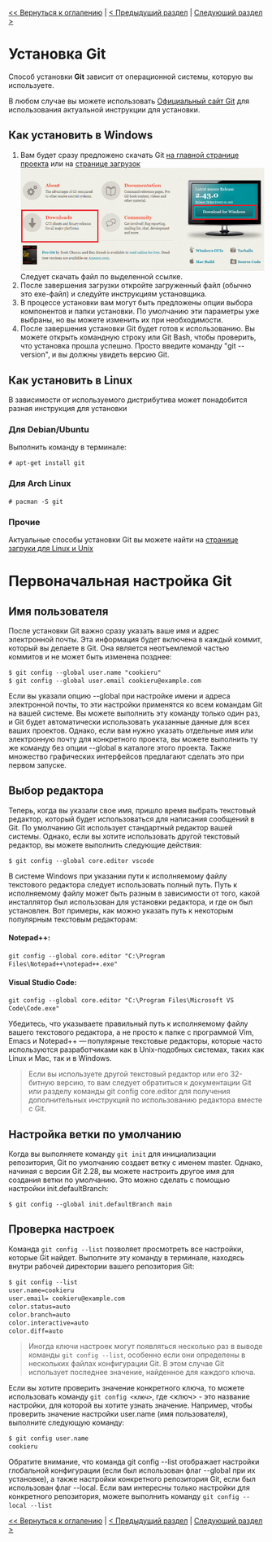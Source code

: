[<< Вернуться к оглалению](README.md) | [< Предыдущий раздел](section01.md) | [Следующий раздел >](section03.md)

Установка Git
=============

Способ установки __Git__ зависит от операционной системы, которую вы используете.

В любом случае вы можете использовать [Официальный сайт Git](https://git-scm.com/) для использования актуальной инструкции для установки.

Как установить в Windows
------------------------

1. Вам будет сразу предложено скачать Git [на главной странице проекта](https://git-scm.com/) или на [странице загрузок](https://git-scm.com/downloads)
![Изображение главной страницы](https://github.com/cookieru/3.14.1-HW-01/blob/be6e80c7164a8bb750fa7c774b680c1fb3bebd72/images/2023-12-18%20173018.png?raw=true)
Следует скачать файл по выделенной ссылке.
2. После завершения загрузки откройте загруженный файл (обычно это exe-файл) и следуйте инструкциям установщика.
3. В процессе установки вам могут быть предложены опции выбора компонентов и папки установки. По умолчанию эти параметры уже выбраны, но вы можете изменить их при необходимости.
4. После завершения установки Git будет готов к использованию. Вы можете открыть командную строку или Git Bash, чтобы проверить, что установка прошла успешно. Просто введите команду "git --version", и вы должны увидеть версию Git.

Как установить в Linux
----------------------

В зависимости от используемого дистрибутива может понадобится разная инструкция для установки

### Для Debian/Ubuntu

Выполнить команду в терминале:

    # apt-get install git

### Для Arch Linux

    # pacman -S git

### Прочие

Актуальные способы установки Git вы можете найти на [странице загруки для Linux и Unix](https://git-scm.com/download/linux)

Первоначальная настройка Git
============================

Имя пользователя
----------------

После установки Git важно сразу указать ваше имя и адрес электронной почты. Эта информация будет включена в каждый коммит, который вы делаете в Git. Она является неотъемлемой частью коммитов и не может быть изменена позднее:

    $ git config --global user.name "cookieru"
    $ git config --global user.email cookieru@example.com

Если вы указали опцию --global при настройке имени и адреса электронной почты, то эти настройки применятся ко всем командам Git на вашей системе. Вы можете выполнить эту команду только один раз, и Git будет автоматически использовать указанные данные для всех ваших проектов. Однако, если вам нужно указать отдельные имя или электронную почту для конкретного проекта, вы можете выполнить ту же команду без опции --global в каталоге этого проекта. Также множество графических интерфейсов предлагают сделать это при первом запуске.

Выбор редактора
---------------

Теперь, когда вы указали свое имя, пришло время выбрать текстовый редактор, который будет использоваться для написания сообщений в Git. По умолчанию Git использует стандартный редактор вашей системы. Однако, если вы хотите использовать другой текстовый редактор, вы можете выполнить следующие действия:

    $ git config --global core.editor vscode

В системе Windows при указании пути к исполняемому файлу текстового редактора следует использовать полный путь. Путь к исполняемому файлу может быть разным в зависимости от того, какой инсталлятор был использован для установки редактора, и где он был установлен. Вот примеры, как можно указать путь к некоторым популярным текстовым редакторам:

#### Notepad++:

    git config --global core.editor "C:\Program Files\Notepad++\notepad++.exe"

#### Visual Studio Code:

    git config --global core.editor "C:\Program Files\Microsoft VS Code\Code.exe"

Убедитесь, что указываете правильный путь к исполняемому файлу вашего текстового редактора, а не просто к папке с программой
Vim, Emacs и Notepad++ — популярные текстовые редакторы, которые часто используются разработчиками как в Unix-подобных системах, таких как Linux и Mac, так и в Windows.
> Если вы используете другой текстовый редактор или его 32-битную версию, то вам следует обратиться к документации Git или разделу команды git config core.editor для получения дополнительных инструкций по использованию редактора вместе с Git.

Настройка ветки по умолчанию
----------------------------

Когда вы выполняете команду `git init` для инициализации репозитория, Git по умолчанию создает ветку с именем master. Однако, начиная с версии Git 2.28, вы можете настроить другое имя для создания ветки по умолчанию. Это можно сделать с помощью настройки init.defaultBranch:

    $ git config --global init.defaultBranch main

Проверка настроек
-----------------

Команда `git config --list` позволяет просмотреть все настройки, которые Git найдет. Выполните эту команду в терминале, находясь внутри рабочей директории вашего репозитория Git:

    $ git config --list
    user.name=cookieru
    user.email= cookieru@example.com
    color.status=auto
    color.branch=auto
    color.interactive=auto
    color.diff=auto

>Иногда ключи настроек могут появляться несколько раз в выводе команды `git config --list`, особенно если они определены в нескольких файлах конфигурации Git. В этом случае Git использует последнее значение, найденное для каждого ключа.

Если вы хотите проверить значение конкретного ключа, то можете использовать команду `git config <ключ>`, где <ключ> - это название настройки, для которой вы хотите узнать значение. Например, чтобы проверить значение настройки user.name (имя пользователя), выполните следующую команду:

    $ git config user.name
    cookieru

Обратите внимание, что команда git config --list отображает настройки глобальной конфигурации (если был использован флаг --global при их установке), а также настройки конкретного репозитория Git, если был использован флаг --local. Если вам интересны только настройки для конкретного репозитория, можете выполнить команду `git config --local --list`

[<< Вернуться к оглалению](README.md) | [< Предыдущий раздел](section01.md) | [Следующий раздел >](section03.md)